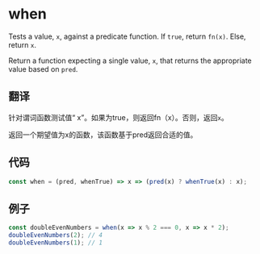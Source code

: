 # when

Tests a value, `x`, against a predicate function. If `true`, return `fn(x)`. Else, return `x`. 

Return a function expecting a single value, `x`, that returns the appropriate value based on `pred`.

## 翻译

针对谓词函数测试值“ x”。如果为true，则返回fn（x）。否则，返回`x`。

返回一个期望值为x的函数，该函数基于pred返回合适的值。

## 代码

```js
const when = (pred, whenTrue) => x => (pred(x) ? whenTrue(x) : x);
```

## 例子

```js
const doubleEvenNumbers = when(x => x % 2 === 0, x => x * 2);
doubleEvenNumbers(2); // 4
doubleEvenNumbers(1); // 1
```
